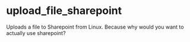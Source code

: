 # upload_file_sharepoint
Uploads a file to Sharepoint from Linux. Because why would you want to actually use sharepoint?
